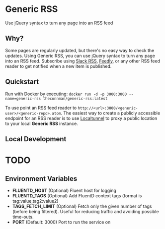 # Generic RSS

Use jQuery syntax to turn any page into an RSS feed

## Why?

Some pages are regularly updated, but there's no easy way to check the updates. Using Generic RSS, you can use jQuery syntax to turn any page into an RSS feed. Subscribe using [Slack RSS](https://slack.com/apps/new/A0F81R7U7-rss), [Feedly](https://feedly.com/), or any other RSS feed reader to get notified when a new item is published.

## Quickstart

Run with Docker by executing: `docker run -d -p 3000:3000 --name=generic-rss theconnman/generic-rss:latest`

To use point an RSS feed reader to `http://<url>:3000/<generic-user>/<generic-repo>.atom`. The easiest way to create a publicly accessible endpoint for an RSS reader is to use [Localtunnel](https://localtunnel.github.io/) to proxy a public location to your local **Generic RSS** instance.

## Local Development

# TODO

## Environment Variables

- **FLUENTD_HOST** (Optional) Fluent host for logging
- **FLUENTD_TAGS** (Optional) Add FluentD context tags (format is tag:value,tag2:value2)
- **TAGS_FETCH_LIMIT** (Optional) Fetch only the given number of tags (before being filtered). Useful for reducing traffic and avoiding possible time-outs.
- **PORT** (Default: 3000) Port to run the service on
